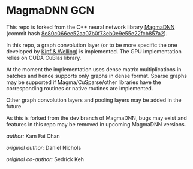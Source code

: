 # MagmaDNN GCN

This repo is forked from the C++ neural network library [MagmaDNN](https://github.com/MagmaDNN/magmadnn) (commit hash [8e80c066ee52aa07b0f73eb0e9e55e22fcb857a2](https://github.com/MagmaDNN/magmadnn/commit/8e80c066ee52aa07b0f73eb0e9e55e22fcb857a2)). 

In this repo, a graph convolution layer (or to be more specific the one developed by [Kipf & Welling](https://arxiv.org/abs/1609.02907)) is implemented. The GPU implementation relies on CUDA CuBlas library. 

At the moment the implementation uses dense matrix multiplications in batches and hence supports only graphs in dense format. Sparse graphs may be supported if Magma/CuSparse/other libraries have the corresponding routines or native routines are implemented. 

Other graph convolution layers and pooling layers may be added in the future. 

As this is forked from the dev branch of MagmaDNN, bugs may exist and features in this repo may be removed in upcoming MagmaDNN versions. 

_author:_ Kam Fai Chan

_original author:_ Daniel Nichols

_original co-author:_ Sedrick Keh
